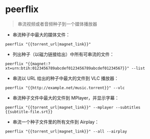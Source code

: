 # peerflix

> 串流视频或者音频种子到一个媒体播放器

- 串流种子中最大的媒体文件：

`peerflix "{{torrent_url|magnet_link}}"`

- 列出种子（以磁力链接给出）中所有可串流的文件：

`peerflix "{{magnet:?xt=urn:btih:0123456789abcdef0123456789abcdef01234567}}" --list`

- 串流以 URL 给出的种子中最大的文件到 VLC 播放器：

`peerflix "{{http://example.net/music.torrent}}" --vlc`

- 串流种子文件中最大的文件到 MPlayer，并显示字幕：

`peerflix "{{torrent_url|magnet_link}}" --mplayer --subtitles {{subtitle-file.srt}}`

- 串流一个种子文件里的所有文件到 Airplay：

`peerflix "{{torrent_url|magnet_link}}" --all --airplay`

[#]: contributors: ([王興與·區塊鏈·Linux中國]，[XXX]，[Mr. Ren])